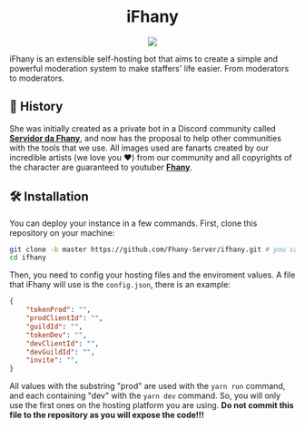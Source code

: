 <h1 align="center"> iFhany </h1>

<!-- Badges, about the GitHub repository itself -->
<p align="center">
<a href="LICENSE"><img src="https://img.shields.io/badge/license-AGPL%20v3-blue.svg"></a>
</p>

iFhany is an extensible self-hosting bot that aims to create a simple and powerful moderation system to make staffers' life easier. From moderators to moderators.

## 📝 History
She was initially created as a private bot in a Discord community called [**Servidor da Fhany**](https://discord.com/invite/fhany), and now has the proposal to help other communities with the tools that we use.
All images used are fanarts created by our incredible artists (we love you :heart:) from our community and all copyrights of the character are guaranteed to youtuber [**Fhany**](https://www.youtube.com/fhany).

## 🛠️ Installation
You can deploy your instance in a few commands. First, clone this repository on your machine:
```bash
git clone -b master https://github.com/Fhany-Server/ifhany.git # you can clone with https, but it's highly recommended to use ssh in other operations
cd ifhany
```
Then, you need to config your hosting files and the enviroment values. A file that iFhany will use is the `config.json`, there is an example:
```json
{
    "tokenProd": "",
    "prodClientId": "",
    "guildId": "",
    "tokenDev": "",
    "devClientId": "",
    "devGuildId": "",
    "invite": "",
}
```
All values ​​with the substring "prod" are used with the `yarn run` command, and each containing "dev" with the `yarn dev` command. So, you will only use the first ones on the hosting platform you are using.
**Do not commit this file to the repository as you will expose the code!!!**

